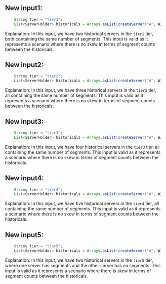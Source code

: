## New input1:
```java
    String tier = "tier1";
    List<ServerHolder> historicals = Arrays.asList(createServer("A", WIKI_SEGMENTS), createServer("B", WIKI_SEGMENTS));
```
Explanation: In this input, we have two historical servers in the `tier1` tier, both containing the same number of segments. This input is valid as it represents a scenario where there is no skew in terms of segment counts between the historicals.

## New input2:
```java
    String tier = "tier2";
    List<ServerHolder> historicals = Arrays.asList(createServer("A", WIKI_SEGMENTS), createServer("B", WIKI_SEGMENTS), createServer("C", WIKI_SEGMENTS));
```
Explanation: In this input, we have three historical servers in the `tier2` tier, all containing the same number of segments. This input is valid as it represents a scenario where there is no skew in terms of segment counts between the historicals.

## New input3:
```java
    String tier = "tier3";
    List<ServerHolder> historicals = Arrays.asList(createServer("A", WIKI_SEGMENTS), createServer("B", WIKI_SEGMENTS), createServer("C", WIKI_SEGMENTS), createServer("D", WIKI_SEGMENTS));
```
Explanation: In this input, we have four historical servers in the `tier3` tier, all containing the same number of segments. This input is valid as it represents a scenario where there is no skew in terms of segment counts between the historicals.

## New input4:
```java
    String tier = "tier4";
    List<ServerHolder> historicals = Arrays.asList(createServer("A", WIKI_SEGMENTS), createServer("B", WIKI_SEGMENTS), createServer("C", WIKI_SEGMENTS), createServer("D", WIKI_SEGMENTS), createServer("E", WIKI_SEGMENTS));
```
Explanation: In this input, we have five historical servers in the `tier4` tier, all containing the same number of segments. This input is valid as it represents a scenario where there is no skew in terms of segment counts between the historicals.

## New input5:
```java
    String tier = "tier5";
    List<ServerHolder> historicals = Arrays.asList(createServer("A", WIKI_SEGMENTS), createServer("B", Collections.emptyList()));
```
Explanation: In this input, we have two historical servers in the `tier5` tier, where one server has segments and the other server has no segments. This input is valid as it represents a scenario where there is skew in terms of segment counts between the historicals.